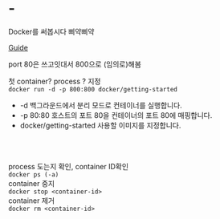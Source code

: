 # -
Docker를 써봅시다 삐약삐약

[Guide](https://learn.microsoft.com/ko-kr/visualstudio/docker/tutorials/docker-tutorial)

port 80은 쓰고잇대서 800으로 (임의로)해봄


첫 container? process ? 지정  
```docker run -d -p 800:800 docker/getting-started```  
* -d 백그라운드에서 분리 모드로 컨테이너를 실행합니다.
* -p 80:80 호스트의 포트 80을 컨테이너의 포트 80에 매핑합니다.
* docker/getting-started 사용할 이미지를 지정합니다.

<br/>
<br/>



process 도는지 확인, container ID확인  
```docker ps (-a)```
<br/>
container 중지  
```docker stop <container-id>```
<br/>
container 제거  
```docker rm <container-id>```
